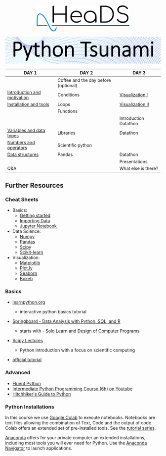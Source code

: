 <p align="center">
  <img src="figures/HeaDS_logo_large_withTitle.png" width="300">
</p>
<p align="center">
  <img src="figures/tsunami_logo.PNG" width="600">


| DAY 1                       | DAY 2                                 | DAY 3                 |
|-----------------------------|---------------------------------------|-----------------------|
|                             | Coffee and the day before  (optional) |                       |
| [Introduction and motivation](Introduction) | Conditions                            | [Visualization I](Visualizations)       |
| [Installation and tools](Installation_and_tools)      | Loops                                 | [Visualization II](Visualizations)      |
|                             | Functions                             |                       |
|                             |                                       | Introduction Datathon |
| [Variables and data types](Variables_and_data_types)    | Libraries                             | Datathon              |
| [Numbers and operators](Numbers_and_operators)       | Scientific python                     |                       |
| [Data structures](Data_structures)             | Pandas                                | Datathon              |
|                             |                                       | Presentations         |
| Q&A                         |                                       | What else is there?   |



## Further Resources

### Cheat Sheets
- Basics:
  - [Getting started](cheat_sheets/cheat_sheet_day0.pdf)
  - [Importing Data](cheat_sheets/Importing_Data_Cheat_sheet.pdf)
  - [Jupyter Notebook](cheat_sheets/Jupyter_Notebook_Cheat_Sheet.pdf)
- Data Science:
  - [Numpy](cheat_sheets/Numpy_Python_Cheat_Sheet.pdf)
  - [Pandas](cheat_sheets/Pandas_Python_Cheat_Sheet.pdf)
  - [Scipy](cheat_sheets/Scipy-LinearAlgebra_Cheat_Sheet.pdf)
  - [Scikit-learn](cheat_sheets/Scikit-learn_Cheat_Sheet.pdf)
- Visualization:
  - [Matplotlib](cheat_sheets/Python_Matplotlib_Cheat_Sheet.pdf)
  - [Plot.ly](cheat_sheets/Plotly_Cheat_Sheets.pdf)
  - [Seaborn](cheat_sheets/Seaborn_Cheat_Sheet.pdf)
  - [Bokeh](cheat_sheets/Bokeh_Cheat_Sheet.pdf)

### Basics
- [learnpython.org](https://www.learnpython.org/)
  - interactive python basics tutorial

- [Springboard - Data Analysis with Python, SQL, and R](https://www.springboard.com/learning-paths/data-analysis/learn/)
  - starts with - [Solo Learn](https://www.sololearn.com/Course/Python/) and [Design of Computer Programs](https://www.udacity.com/course/design-of-computer-programs--cs212)
- [Scipy Lectures](https://scipy-lectures.org/index.html)
    - Python introduction with a focus on scientific computing
- [official tutorial](https://docs.python.org/3/tutorial/)

### Advanced
- [Fluent Python](https://www.oreilly.com/library/view/fluent-python-2nd/9781492056348/)
- [Intermediate Python Programming Course (6h)  on Youtube](https://www.youtube.com/watch?v=HGOBQPFzWKo)
- [Hitchhiker's Guide to Python](https://docs.python-guide.org/)


### Python Installations

In this course we use [Google Colab](https://colab.research.google.com/) to execute notebooks. Notebooks are text files allowing
the combination of Text, Code and the output of code. Colab offers an extended set of
pre-installed tools. See the [tutorial series](https://www.youtube.com/playlist?list=PLQY2H8rRoyvyK5aEDAI3wUUqC_F0oEroL).

[Anaconda](https://www.anaconda.com/products/individual) offers for your private computer
an extended installations, including most tools you will ever need for Python.
Use the [Anaconda Navigator](https://docs.anaconda.com/anaconda/navigator/) to launch applications.
